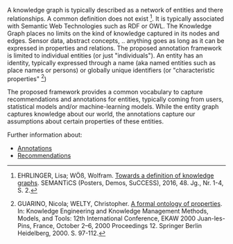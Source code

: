 A knowledge graph is typically described as a network of entities and there relationships. A common definition does not exist [^1]. It is typically associated with Semantic Web Technologies such as RDF or OWL. The Knowledge Graph places no limits on the kind of knowledge captured in its nodes and edges. Sensor data, abstract concepts, .. anything goes as long as it can be expressed in properties and relations. The proposed annotation framework is limited to individual entities (or just "individuals"). An entity has an identity, typically expressed through a name (aka named entities such as place names or persons) or globally unique identifiers (or "characteristic properties" [^2])

The proposed framework provides a common vocabulary to capture recommendations and annotations for entities, typically coming from users, statistical models and/or machine-learning models. While the entity graph captures knowledge about our world, the annotations capture our assumptions about certain properties of these entities.

Further information about: 

* [Annotations](definitions/Annotations.md)
* [Recommendations](definitions/Recommendations.md)



[^1]: EHRLINGER, Lisa; WÖß, Wolfram. [Towards a definition of knowledge graphs](https://ceur-ws.org/Vol-1695/paper4.pdf). SEMANTiCS (Posters, Demos, SuCCESS), 2016, 48. Jg., Nr. 1-4, S. 2. 
[^2]: GUARINO, Nicola; WELTY, Christopher. [A formal ontology of properties](https://link.springer.com/book/10.1007/3-540-39967-4#page=110). In: Knowledge Engineering and Knowledge Management Methods, Models, and Tools: 12th International Conference, EKAW 2000 Juan-les-Pins, France, October 2–6, 2000 Proceedings 12. Springer Berlin Heidelberg, 2000. S. 97-112.